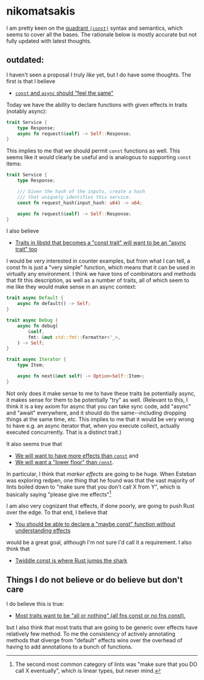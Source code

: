 # nikomatsakis

I am pretty keen on the [quadrant `(const)`](../quadrant-paren-const.md) syntax and semantics, which seems to cover all the bases. The rationale below is mostly accurate but not fully updated with latest thoughts.

## outdated:

I haven't seen a proposal I truly *like* yet, but I do have some thoughts. The first is that I believe

* [`const` and `async` should "feel the same"](../axioms.md#const-and-async-should-feel-the-same)

Today we have the ability to declare functions with given effects in traits (notably async):

```rust
trait Service {
    type Response;
    async fn request(&self) -> Self::Response;
}
```

This implies to me that we should permit `const` functions as well. This seems like it would clearly be useful and is analogous to supporting `const` items:

```rust
trait Service {
    type Response;

    /// Given the hash of the inputs, create a hash
    /// that uniquely identifies this service.
    const fn request_hash(input_hash: u64) -> u64;

    async fn request(&self) -> Self::Response;
}
```

I also believe

* [Traits in libstd that becomes a "const trait" will want to be an "async trait" too](../axioms.md#traits-in-libstd-that-becomes-a-const-trait-will-want-to-be-an-async-trait-too)

I would be very interested in counter examples, but from what I can tell, a const fn is just a "very simple" function, which means that it can be used in virtually any environment. I think we have tons of combinators and methods that fit this description, as well as a number of traits, all of which seem to me like they would make sense in an async context:

```rust
trait async Default {
    async fn default() -> Self;
}

trait async Debug {
    async fn debug(
        &self, 
        fmt: &mut std::fmt::Formatter<'_>,
    ) -> Self;
}

trait async Iterator {
    type Item;

    async fn next(&mut self) -> Option<Self::Item>;
}
```

Not only does it make sense to me to have these traits be potentially async, it makes sense for them to be potentially "try" as well. (Relevant to this, I think it is a key axiom for async that you can take sync code, add "async" and "await" everywhere, and it should do the same--including dropping things at the same time, etc. This implies to me that it would be very wrong to have e.g. an async iterator that, when you execute collect, actually executed concurrently. That is a distinct trait.)

It also seems true that

* [We will want to have more effects than `const`](../axioms.md#we-will-want-to-have-more-effects-than-const) and
* [We will want a "lower floor" than `const`](../axioms#we-will-want-a-lower-floor-than-const).

In particular, I think that *marker effects* are going to be huge. When Esteban was exploring redpen, one thing that he found was that the vast majority of lints boiled down to "make sure that you don't call X from Y", which is basically saying "please give me effects"[^linear]

[^linear]: The second most common category of lints was "make sure that you DO call X eventually", which is linear types, but never mind. 

I am also very cognizant that effects, if done poorly, are going to push Rust over the edge. To that end, I believe that

* [You should be able to declare a "maybe const" function without understanding effects](../axioms.md#you-should-be-able-to-declare-a-maybe-const-function-without-understanding-effects)

would be a great goal, although I'm not sure I'd call it a requirement. I also think that

* [Twiddle const is where Rust jumps the shark](../axioms.md#twiddle-const-is-where-rust-jumps-the-shark)

## Things I do not believe or do believe but don't care

I do believe this is true:

* [Most traits want to be "all or nothing" (all fns const or no fns const).](../axioms.md#most-traits-want-to-be-all-or-nothing-all-fns-const-or-no-fns-const) 

but I also think that most traits that are going to be generic over effects have relatively few method. To me the consistency of actively annotating methods that diverge from "default" effects wins over the overhead of having to add annotations to a bunch of functions.
